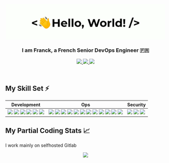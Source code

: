 <div align="center">
    <img src="assets/greetings.gif" align="center" height="" width="500" />
</div>

### <div align="center" width="200">I am Franck, a French Senior DevOps Engineer 🇫🇷</div>

<p align="center">
    <a href="mailto:franckdegraeve@gmail.com">
        <img src="https://img.shields.io/badge/mail-%23ff4343.svg?&style=for-the-badge&logo=gmail&logoColor=white" />
    </a>
    <a href="https://twitter.com/fdegraeve">
        <img src="https://img.shields.io/badge/-Twitter-1ca0f1?style=for-the-badge&labelColor=1ca0f1&logo=twitter&logoColor=white" />
    </a>
    <a href="https://www.linkedin.com/in/franck-degraeve">
        <img src="https://img.shields.io/badge/Linkedin-7289DA?style=for-the-badge&logo=linkedin&logoColor=white" />
    </a>
</p>
  
<br>

## My Skill Set ⚡️

<table>
    <thead>
        <tr>
            <th>Development</th>
            <th>Ops</th>
            <th>Security</th>
        </tr>
    </thead>
    <tbody>
        <tr>
            <td>
                <img src="https://img.shields.io/badge/GO-000?style=for-the-badge&logo=go&logoColor=white" />
                <img src="https://img.shields.io/badge/PostgreSQL-316192?style=for-the-badge&logo=postgresql&logoColor=white" />
                <img src="https://img.shields.io/badge/MongoDB-F73C00?style=for-the-badge&logo=mongodb&logoColor=white" />
                <img src="https://img.shields.io/badge/Python-3776AB?style=for-the-badge&logo=python&logoColor=F7F7F7" />
                <img src="https://img.shields.io/badge/perl-43853D?style=for-the-badge&logo=perl&logoColor=white" />
                <img src="https://img.shields.io/badge/MySQL-63C9CB?style=for-the-badge&logo=mysql&logoColor=white" />
            </td>
            <td> 
                <img src="https://img.shields.io/badge/Docker-F7F7F7?style=for-the-badge&logo=docker&logoColor=61DAFB" />
                <img src="https://img.shields.io/badge/Ansible-F7F7F7?style=for-the-badge&logo=ansible&logoColor=black" />
                <img src="https://img.shields.io/badge/Terraform-F7F7F7?style=for-the-badge&logo=terraform&logoColor=5A40DD" />
                <img src="https://img.shields.io/badge/Grafana-F7F7F7?style=for-the-badge&logo=grafana&logoColor=E55729" />
                <img src="https://img.shields.io/badge/Kubernetes-F7F7F7?style=for-the-badge&logo=kubernetes&logoColor=3068DB" />
                <img src="https://img.shields.io/badge/Linux-F7F7F7?style=for-the-badge&logo=linux&logoColor=black" />
                <img src="https://img.shields.io/badge/GitHub%20Actions-F7F7F7?style=for-the-badge&logo=github&logoColor=black" />
                <img src="https://img.shields.io/badge/Bash-F7F7F7?style=for-the-badge&logo=gnubash&logoColor=black" />
                <img src="https://img.shields.io/badge/GitLab%20CI-F7F7F7?style=for-the-badge&logo=gitlab&logoColor=FC6D26" />
                <img src="https://img.shields.io/badge/DataDog-F7F7F7?style=for-the-badge&logo=datadog&logoColor=632CA6" />
                <img src="https://img.shields.io/badge/Knative-F7F7F7?style=for-the-badge&logo=knative&logoColor=3068DB" />
                <img src="https://img.shields.io/badge/Prometheus-F7F7F7?style=for-the-badge&logo=prometheus" />
            </td>
            <td>
                <img src="https://img.shields.io/badge/Gatekeeper -3776AB?style=for-the-badge" />
                <img src="https://img.shields.io/badge/Trivy -F7F7F7?style=for-the-badge" />
                <img src="https://img.shields.io/badge/Vault-black?style=for-the-badge&logo=vault&logoColor=F7F7F7" />
            </td>
        </tr>
    </tbody>
</table>


## My Partial Coding Stats 📈 
I work mainly on selfhosted Gitlab
<div align="center">   
    <img src="https://github-readme-stats.vercel.app/api?username=fdegraeve&show_icons=true&count_private=true&hide_border=true" />
</div>
